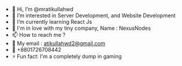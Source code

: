- 👋 Hi, I’m @mratikullahwd
- 👀 I’m interested in Server Development, and Website Development
- 🌱 I’m currently learning React Js
- 💞️ I'm in love with my tiny company, Name : NexusNodes
- 📫 How to reach me ?
- 💌 My email : atikullahwd2@gmail.com
- 🤙 +8801726708442
- ⚡ Fun fact: I'm a completely dump in gaming

<!---
mratikullahwd/mratikullahwd is a ✨ special ✨ repository because its `README.md` (this file) appears on your GitHub profile.
You can click the Preview link to take a look at your changes.
--->
